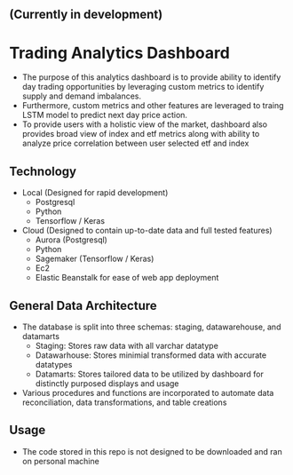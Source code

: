 ## (Currently in development)

# Trading Analytics Dashboard
- The purpose of this analytics dashboard is to provide ability to identify day trading opportunities by leveraging custom metrics to identify supply and demand imbalances.
- Furthermore, custom metrics and other features are leveraged to traing LSTM model to predict next day price action.
- To provide users with a holistic view of the market, dashboard also provides broad view of index and etf metrics along with ability to analyze price correlation between user selected etf and index

## Technology
- Local (Designed for rapid development)
    - Postgresql
    - Python
    - Tensorflow / Keras
- Cloud (Designed to contain up-to-date data and full tested features)
    - Aurora (Postgresql)
    - Python
    - Sagemaker (Tensorflow / Keras)
    - Ec2
    - Elastic Beanstalk for ease of web app deployment

## General Data Architecture
- The database is split into three schemas: staging, datawarehouse, and datamarts
    - Staging: Stores raw data with all varchar datatype
    - Datawarhouse: Stores minimial transformed data with accurate datatypes
    - Datamarts: Stores tailored data to be utilized by dashboard for distinctly purposed displays and usage
- Various procedures and functions are incorporated to automate data reconciliation, data transformations, and table creations

## Usage
- The code stored in this repo is not designed to be downloaded and ran on personal machine
